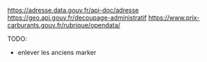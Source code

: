 https://adresse.data.gouv.fr/api-doc/adresse
https://geo.api.gouv.fr/decoupage-administratif
https://www.prix-carburants.gouv.fr/rubrique/opendata/

TODO:
- enlever les anciens marker
